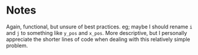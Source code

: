 # Notes

Again, functional, but unsure of best practices. eg; maybe I should rename `i` and `j` to something like `y_pos` and `x_pos`. More descriptive, but I personally appreciate the shorter lines of code when dealing with this relatively simple problem.
